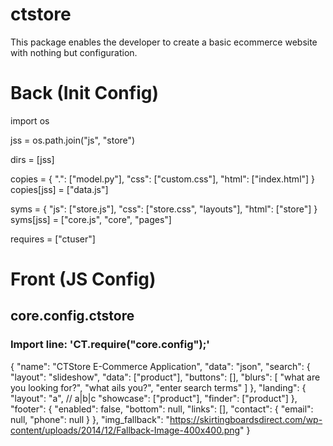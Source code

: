 # ctstore
This package enables the developer to create a basic ecommerce website with nothing but configuration.


# Back (Init Config)

import os

jss = os.path.join("js", "store")

dirs = [jss]

copies = {
	".": ["model.py"],
	"css": ["custom.css"],
	"html": ["index.html"]
}
copies[jss] = ["data.js"]

syms = {
	"js": ["store.js"],
	"css": ["store.css", "layouts"],
	"html": ["store"]
}
syms[jss] = ["core.js", "core", "pages"]

requires = ["ctuser"]

# Front (JS Config)

## core.config.ctstore
### Import line: 'CT.require("core.config");'
{
	"name": "CTStore E-Commerce Application",
	"data": "json",
	"search": {
		"layout": "slideshow",
		"data": ["product"],
		"buttons": [],
		"blurs": [ "what are you looking for?", "what ails you?", "enter search terms" ]
	},
	"landing": {
		"layout": "a", // a|b|c
		"showcase": ["product"],
		"finder": ["product"]
	},
	"footer": {
		"enabled": false,
		"bottom": null,
		"links": [],
		"contact": {
			"email": null,
			"phone": null
		}
	},
	"img_fallback": "https://skirtingboardsdirect.com/wp-content/uploads/2014/12/Fallback-Image-400x400.png"
}